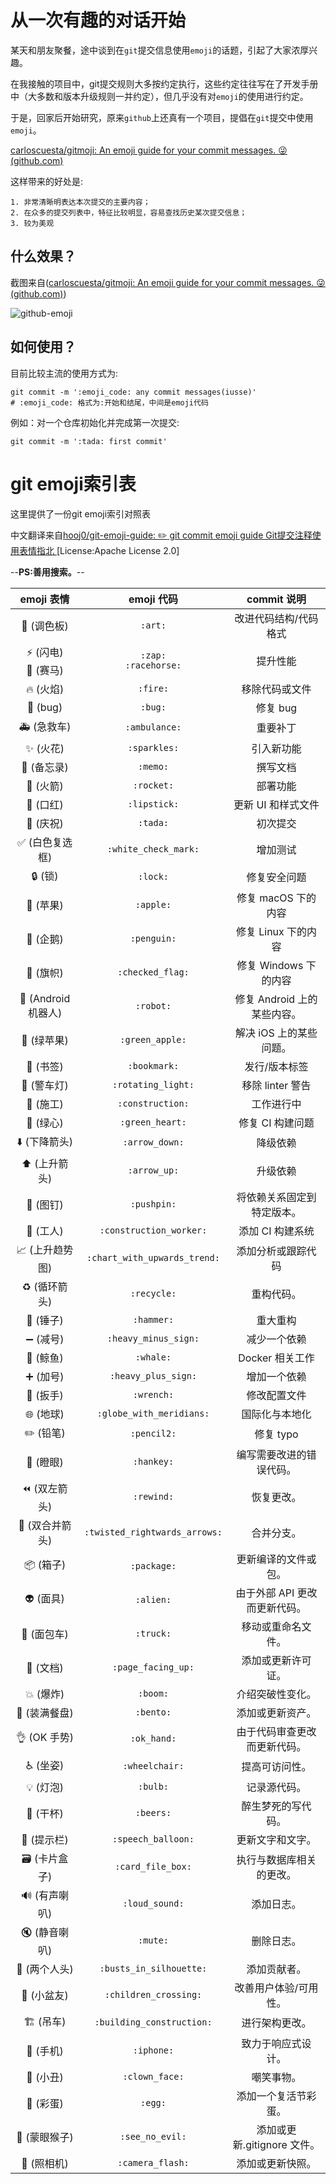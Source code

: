 # **从一次有趣的对话开始**

某天和朋友聚餐，途中谈到在`git`提交信息使用`emoji`的话题，引起了大家浓厚兴趣。

在我接触的项目中，git提交规则大多按约定执行，这些约定往往写在了开发手册中（大多数和版本升级规则一并约定），但几乎没有对`emoji`的使用进行约定。

于是，回家后开始研究，原来`github`上还真有一个项目，提倡在`git`提交中使用`emoji`。

[carloscuesta/gitmoji: An emoji guide for your commit messages. 😜 (github.com)](https://github.com/carloscuesta/gitmoji)

这样带来的好处是:

```text
1. 非常清晰明表达本次提交的主要内容；
2. 在众多的提交列表中，特征比较明显，容易查找历史某次提交信息；
3. 较为美观
```



## 什么效果？

截图来自([carloscuesta/gitmoji: An emoji guide for your commit messages. 😜 (github.com)](https://github.com/carloscuesta/gitmoji))

![github-emoji](/Volumes/WorkSpace/Projects/git-emoji-user-guide/images/github-emoji.png)



## 如何使用？

目前比较主流的使用方式为:

```shell
git commit -m ':emoji_code: any commit messages(iusse)'
# :emoji_code: 格式为:开始和结尾，中间是emoji代码
```

例如：对一个仓库初始化并完成第一次提交:

```shell
git commit -m ':tada: first commit'
```



# git emoji索引表

这里提供了一份git emoji索引对照表

中文翻译来自[hooj0/git-emoji-guide: :pencil2: git commit emoji guide Git提交注释使用表情指北 ](https://github.com/hooj0/git-emoji-guide)[License:Apache License 2.0]

--**PS:善用搜索。**--

|                emoji 表情                |          emoji 代码           |          commit 说明          |
| :--------------------------------------: | :---------------------------: | :---------------------------: |
|              :art: (调色板)              |            `:art:`            |     改进代码结构/代码格式     |
|   :zap: (闪电) <br/>:racehorse: (赛马)   |   `:zap:`<br/>`:racehorse:`   |           提升性能            |
|              :fire: (火焰)               |           `:fire:`            |        移除代码或文件         |
|               :bug: (bug)                |            `:bug:`            |           修复 bug            |
|           :ambulance: (急救车)           |         `:ambulance:`         |           重要补丁            |
|            :sparkles: (火花)             |         `:sparkles:`          |          引入新功能           |
|             :memo: (备忘录)              |           `:memo:`            |           撰写文档            |
|             :rocket: (火箭)              |          `:rocket:`           |           部署功能            |
|            :lipstick: (口红)             |         `:lipstick:`          |      更新 UI 和样式文件       |
|              :tada: (庆祝)               |           `:tada:`            |           初次提交            |
|     :white_check_mark: (白色复选框)      |     `:white_check_mark:`      |           增加测试            |
|               :lock: (锁)                |           `:lock:`            |         修复安全问题          |
|              :apple: (苹果)              |           `:apple:`           |      修复 macOS 下的内容      |
|             :penguin: (企鹅)             |          `:penguin:`          |      修复 Linux 下的内容      |
|         :checkered_flag: (旗帜)          |       `:checked_flag:`        |     修复 Windows 下的内容     |
|         :robot: (Android 机器人)         |           `:robot:`           |  修复 Android 上的某些内容。  |
|          :green_apple: (绿苹果)          |        `:green_apple:`        |    解决 iOS 上的某些问题。    |
|            :bookmark: (书签)             |         `:bookmark:`          |         发行/版本标签         |
|        :rotating_light: (警车灯)         |      `:rotating_light:`       |       移除 linter 警告        |
|          :construction: (施工)           |       `:construction:`        |          工作进行中           |
|           :green_heart: (绿心)           |        `:green_heart:`        |       修复 CI 构建问题        |
|         :arrow_down: (下降箭头)          |        `:arrow_down:`         |           降级依赖            |
|          :arrow_up: (上升箭头)           |         `:arrow_up:`          |           升级依赖            |
|             :pushpin: (图钉)             |          `:pushpin:`          |  将依赖关系固定到特定版本。   |
|       :construction_worker: (工人)       |    `:construction_worker:`    |       添加 CI 构建系统        |
| :chart_with_upwards_trend: (上升趋势图)  | `:chart_with_upwards_trend:`  |      添加分析或跟踪代码       |
|           :recycle: (循环箭头)           |          `:recycle:`          |          重构代码。           |
|             :hammer: (锤子)              |          `:hammer:`           |           重大重构            |
|        :heavy_minus_sign: (减号)         |     `:heavy_minus_sign:`      |         减少一个依赖          |
|              :whale: (鲸鱼)              |           `:whale:`           |        Docker 相关工作        |
|         :heavy_plus_sign: (加号)         |      `:heavy_plus_sign:`      |         增加一个依赖          |
|             :wrench: (扳手)              |          `:wrench:`           |         修改配置文件          |
|      :globe_with_meridians: (地球)       |   `:globe_with_meridians:`    |        国际化与本地化         |
|             :pencil2: (铅笔)             |          `:pencil2:`          |           修复 typo           |
|             :hankey: (瞪眼)              |          `:hankey:`           |   编写需要改进的错误代码。    |
|           :rewind: (双左箭头)            |          `:rewind:`           |          恢复更改。           |
| :twisted_rightwards_arrows: (双合并箭头) | `:twisted_rightwards_arrows:` |          合并分支。           |
|             :package: (箱子)             |          `:package:`          |     更新编译的文件或包。      |
|              :alien: (面具)              |           `:alien:`           | 由于外部 API 更改而更新代码。 |
|             :truck: (面包车)             |           `:truck:`           |      移动或重命名文件。       |
|         :page_facing_up: (文档)          |      `:page_facing_up:`       |      添加或更新许可证。       |
|              :boom: (爆炸)               |           `:boom:`            |       介绍突破性变化。        |
|            :bento: (装满餐盘)            |           `:bento:`           |       添加或更新资产。        |
|           :ok_hand: (OK 手势)            |          `:ok_hand:`          | 由于代码审查更改而更新代码。  |
|           :wheelchair: (坐姿)            |        `:wheelchair:`         |        提高可访问性。         |
|              :bulb: (灯泡)               |           `:bulb:`            |         记录源代码。          |
|              :beers: (干杯)              |           `:beers:`           |      醉生梦死的写代码。       |
|        :speech_balloon: (提示栏)         |      `:speech_balloon:`       |       更新文字和文字。        |
|        :card_file_box: (卡片盒子)        |       `:card_file_box:`       |   执行与数据库相关的更改。    |
|         :loud_sound: (有声喇叭)          |        `:loud_sound:`         |          添加日志。           |
|            :mute: (静音喇叭)             |           `:mute:`            |          删除日志。           |
|     :busts_in_silhouette: (两个人头)     |    `:busts_in_silhouette:`    |         添加贡献者。          |
|       :children_crossing: (小盆友)       |     `:children_crossing:`     |     改善用户体验/可用性。     |
|      :building_construction: (吊车)      |   `:building_construction:`   |        进行架构更改。         |
|             :iphone: (手机)              |          `:iphone:`           |      致力于响应式设计。       |
|           :clown_face: (小丑)            |        `:clown_face:`         |          嘲笑事物。           |
|               :egg: (彩蛋)               |            `:egg:`            |     添加一个复活节彩蛋。      |
|         :see_no_evil: (蒙眼猴子)         |        `:see_no_evil:`        |  添加或更新.gitignore 文件。  |
|         :camera_flash: (照相机)          |       `:camera_flash:`        |       添加或更新快照。        |
